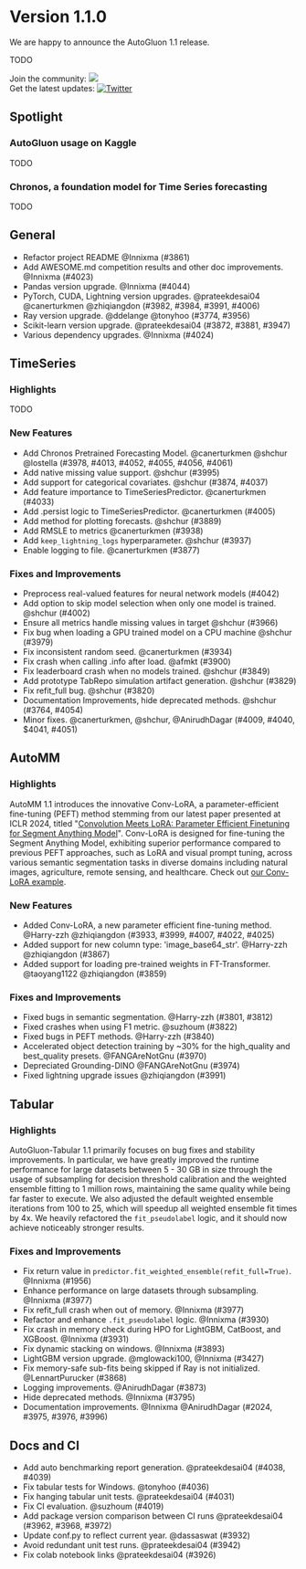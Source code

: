 # Version 1.1.0

We are happy to announce the AutoGluon 1.1 release.

TODO

Join the community: [![](https://img.shields.io/discord/1043248669505368144?logo=discord&style=flat)](https://discord.gg/wjUmjqAc2N)  
Get the latest updates: [![Twitter](https://img.shields.io/twitter/follow/autogluon?style=social)](https://twitter.com/autogluon)

## Spotlight

### AutoGluon usage on Kaggle

TODO

### Chronos, a foundation model for Time Series forecasting

TODO

## General

- Refactor project README @Innixma (#3861)
- Add AWESOME.md competition results and other doc improvements. @Innixma (#4023)
- Pandas version upgrade. @Innixma (#4044)
- PyTorch, CUDA, Lightning version upgrades. @prateekdesai04 @canerturkmen @zhiqiangdon (#3982, #3984, #3991, #4006)
- Ray version upgrade. @ddelange @tonyhoo (#3774, #3956)
- Scikit-learn version upgrade. @prateekdesai04 (#3872, #3881, #3947)
- Various dependency upgrades. @Innixma (#4024)

## TimeSeries

### Highlights

TODO

### New Features
- Add Chronos Pretrained Forecasting Model. @canerturkmen @shchur @lostella (#3978, #4013, #4052, #4055, #4056, #4061)
- Add native missing value support. @shchur (#3995)
- Add support for categorical covariates. @shchur (#3874, #4037)
- Add feature importance to TimeSeriesPredictor. @canerturkmen (#4033)
- Add .persist logic to TimeSeriesPredictor. @canerturkmen (#4005)
- Add method for plotting forecasts. @shchur (#3889)
- Add RMSLE to metrics @canerturkmen (#3938)
- Add `keep_lightning_logs` hyperparameter. @shchur (#3937)
- Enable logging to file. @canerturkmen (#3877)

### Fixes and Improvements
- Preprocess real-valued features for neural network models (#4042)
- Add option to skip model selection when only one model is trained. @shchur (#4002)
- Ensure all metrics handle missing values in target @shchur (#3966)
- Fix bug when loading a GPU trained model on a CPU machine @shchur (#3979)
- Fix inconsistent random seed. @canerturkmen (#3934)
- Fix crash when calling .info after load. @afmkt (#3900)
- Fix leaderboard crash when no models trained. @shchur (#3849)
- Add prototype TabRepo simulation artifact generation. @shchur (#3829)
- Fix refit_full bug. @shchur (#3820)
- Documentation Improvements, hide deprecated methods. @shchur (#3764, #4054) 
- Minor fixes. @canerturkmen, @shchur, @AnirudhDagar (#4009, #4040, $4041, #4051)

## AutoMM

### Highlights

AutoMM 1.1 introduces the innovative Conv-LoRA, 
a parameter-efficient fine-tuning (PEFT) method stemming from our latest paper presented at ICLR 2024, 
titled "[Convolution Meets LoRA: Parameter Efficient Finetuning for Segment Anything Model](https://arxiv.org/abs/2401.17868)". 
Conv-LoRA is designed for fine-tuning the Segment Anything Model, 
exhibiting superior performance compared to previous PEFT approaches, 
such as LoRA and visual prompt tuning, 
across various semantic segmentation tasks in diverse domains 
including natural images, agriculture, remote sensing, and healthcare. Check out [our Conv-LoRA example](https://github.com/autogluon/autogluon/tree/master/examples/automm/Conv-LoRA).

### New Features

- Added Conv-LoRA, a new parameter efficient fine-tuning method. @Harry-zzh @zhiqiangdon (#3933, #3999, #4007, #4022, #4025)
- Added support for new column type: 'image_base64_str'. @Harry-zzh @zhiqiangdon (#3867)
- Added support for loading pre-trained weights in FT-Transformer. @taoyang1122 @zhiqiangdon (#3859)

### Fixes and Improvements

- Fixed bugs in semantic segmentation. @Harry-zzh (#3801, #3812)
- Fixed crashes when using F1 metric. @suzhoum (#3822)
- Fixed bugs in PEFT methods. @Harry-zzh (#3840)
- Accelerated object detection training by ~30\% for the high_quality and best_quality presets. @FANGAreNotGnu (#3970)
- Depreciated Grounding-DINO @FANGAreNotGnu (#3974)
- Fixed lightning upgrade issues @zhiqiangdon (#3991)


## Tabular

### Highlights
AutoGluon-Tabular 1.1 primarily focuses on bug fixes and stability improvements. In particular, we have greatly improved the runtime performance for large datasets between 5 - 30 GB in size through the usage of subsampling for decision threshold calibration and the weighted ensemble fitting to 1 million rows, maintaining the same quality while being far faster to execute. We also adjusted the default weighted ensemble iterations from 100 to 25, which will speedup all weighted ensemble fit times by 4x. We heavily refactored the `fit_pseudolabel` logic, and it should now achieve noticeably stronger results.

### Fixes and Improvements
- Fix return value in `predictor.fit_weighted_ensemble(refit_full=True)`. @Innixma (#1956)
- Enhance performance on large datasets through subsampling. @Innixma (#3977)
- Fix refit_full crash when out of memory. @Innixma (#3977)
- Refactor and enhance `.fit_pseudolabel` logic. @Innixma (#3930)
- Fix crash in memory check during HPO for LightGBM, CatBoost, and XGBoost. @Innixma (#3931)
- Fix dynamic stacking on windows. @Innixma (#3893)
- LightGBM version upgrade. @mglowacki100, @Innixma (#3427)
- Fix memory-safe sub-fits being skipped if Ray is not initialized. @LennartPurucker (#3868)
- Logging improvements. @AnirudhDagar (#3873)
- Hide deprecated methods. @Innixma (#3795)
- Documentation improvements. @Innixma @AnirudhDagar (#2024, #3975, #3976, #3996)

## Docs and CI
- Add auto benchmarking report generation. @prateekdesai04 (#4038, #4039)
- Fix tabular tests for Windows. @tonyhoo (#4036)
- Fix hanging tabular unit tests. @prateekdesai04 (#4031)
- Fix CI evaluation. @suzhoum (#4019)
- Add package version comparison between CI runs @prateekdesai04 (#3962, #3968, #3972)
- Update conf.py to reflect current year. @dassaswat (#3932)
- Avoid redundant unit test runs. @prateekdesai04 (#3942)
- Fix colab notebook links @prateekdesai04 (#3926)
